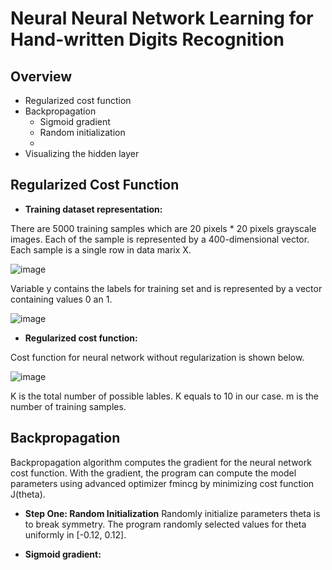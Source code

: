 # Neural Neural Network Learning for Hand-written Digits Recognition

## Overview 
* Regularized cost function
* Backpropagation
  * Sigmoid gradient 
  * Random initialization
  * 
* Visualizing the hidden layer 

## Regularized Cost Function 
* **Training dataset representation:**

There are 5000 training samples which are 20 pixels * 20 pixels grayscale images. Each of the sample is represented by a 400-dimensional vector. Each sample is a single row in data marix X. 

![image](https://user-images.githubusercontent.com/26426412/31362424-4ad02dbe-ad0d-11e7-8ba9-387849c3dc27.png)

Variable y contains the labels for training set and is represented by a vector containing values 0 an 1.

![image](https://user-images.githubusercontent.com/26426412/31362570-0c96cf52-ad0e-11e7-90b4-c4a33fde49c3.png)

* **Regularized cost function:**

Cost function for neural network without regularization is shown below. 

![image](https://user-images.githubusercontent.com/26426412/31362480-8e512c8c-ad0d-11e7-9ff8-a65a31125f4b.png)

K is the total number of possible lables. K equals to 10 in our case. m is the number of training samples.

## Backpropagation 
Backpropagation algorithm computes the gradient for the neural network cost function. With the gradient, the program can compute the model parameters using advanced optimizer fmincg by minimizing cost function J(theta). 

* **Step One: Random Initialization**
Randomly initialize parameters theta is to break symmetry. The program randomly selected values for theta uniformly in [-0.12, 0.12].





* **Sigmoid gradient:**
